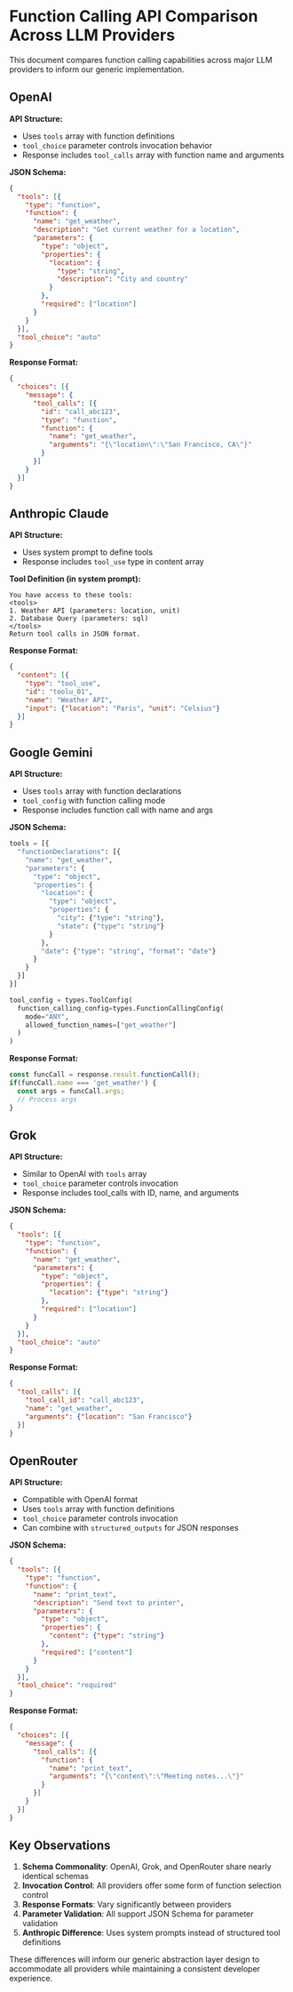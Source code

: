 # Function Calling API Comparison Across LLM Providers

This document compares function calling capabilities across major LLM providers to inform our generic implementation.

## OpenAI

**API Structure:**
- Uses `tools` array with function definitions
- `tool_choice` parameter controls invocation behavior
- Response includes `tool_calls` array with function name and arguments

**JSON Schema:**
```json
{
  "tools": [{
    "type": "function",
    "function": {
      "name": "get_weather",
      "description": "Get current weather for a location",
      "parameters": {
        "type": "object",
        "properties": {
          "location": {
            "type": "string",
            "description": "City and country"
          }
        },
        "required": ["location"]
      }
    }
  }],
  "tool_choice": "auto"
}
```

**Response Format:**
```json
{
  "choices": [{
    "message": {
      "tool_calls": [{
        "id": "call_abc123",
        "type": "function",
        "function": {
          "name": "get_weather",
          "arguments": "{\"location\":\"San Francisco, CA\"}"
        }
      }]
    }
  }]
}
```

## Anthropic Claude

**API Structure:**
- Uses system prompt to define tools
- Response includes `tool_use` type in content array

**Tool Definition (in system prompt):**
```
You have access to these tools:
<tools>
1. Weather API (parameters: location, unit)
2. Database Query (parameters: sql)
</tools>
Return tool calls in JSON format.
```

**Response Format:**
```json
{
  "content": [{
    "type": "tool_use",
    "id": "toolu_01",
    "name": "Weather API",
    "input": {"location": "Paris", "unit": "Celsius"}
  }]
}
```

## Google Gemini

**API Structure:**
- Uses `tools` array with function declarations
- `tool_config` with function calling mode
- Response includes function call with name and args

**JSON Schema:**
```python
tools = [{
  "functionDeclarations": [{
    "name": "get_weather",
    "parameters": {
      "type": "object",
      "properties": {
        "location": {
          "type": "object",
          "properties": {
            "city": {"type": "string"},
            "state": {"type": "string"}
          }
        },
        "date": {"type": "string", "format": "date"}
      }
    }
  }]
}]

tool_config = types.ToolConfig(
  function_calling_config=types.FunctionCallingConfig(
    mode="ANY",
    allowed_function_names=["get_weather"]
  )
)
```

**Response Format:**
```javascript
const funcCall = response.result.functionCall();
if(funcCall.name === 'get_weather') {
  const args = funcCall.args;
  // Process args
}
```

## Grok

**API Structure:**
- Similar to OpenAI with `tools` array
- `tool_choice` parameter controls invocation
- Response includes tool_calls with ID, name, and arguments

**JSON Schema:**
```json
{
  "tools": [{
    "type": "function",
    "function": {
      "name": "get_weather",
      "parameters": {
        "type": "object",
        "properties": {
          "location": {"type": "string"}
        },
        "required": ["location"]
      }
    }
  }],
  "tool_choice": "auto"
}
```

**Response Format:**
```json
{
  "tool_calls": [{
    "tool_call_id": "call_abc123",
    "name": "get_weather",
    "arguments": {"location": "San Francisco"}
  }]
}
```

## OpenRouter

**API Structure:**
- Compatible with OpenAI format
- Uses `tools` array with function definitions
- `tool_choice` parameter controls invocation
- Can combine with `structured_outputs` for JSON responses

**JSON Schema:**
```json
{
  "tools": [{
    "type": "function",
    "function": {
      "name": "print_text",
      "description": "Send text to printer",
      "parameters": {
        "type": "object",
        "properties": {
          "content": {"type": "string"}
        },
        "required": ["content"]
      }
    }
  }],
  "tool_choice": "required"
}
```

**Response Format:**
```json
{
  "choices": [{
    "message": {
      "tool_calls": [{
        "function": {
          "name": "print_text",
          "arguments": "{\"content\":\"Meeting notes...\"}"
        }
      }]
    }
  }]
}
```

## Key Observations

1. **Schema Commonality**: OpenAI, Grok, and OpenRouter share nearly identical schemas
2. **Invocation Control**: All providers offer some form of function selection control
3. **Response Formats**: Vary significantly between providers
4. **Parameter Validation**: All support JSON Schema for parameter validation
5. **Anthropic Difference**: Uses system prompts instead of structured tool definitions

These differences will inform our generic abstraction layer design to accommodate all providers while maintaining a consistent developer experience.
